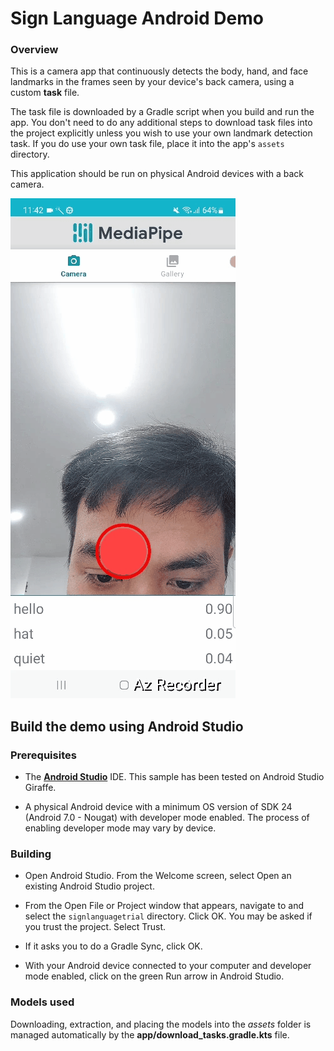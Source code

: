 # Sign Language Android Demo

### Overview

This is a camera app that continuously detects the body, hand, and face
landmarks in the frames seen by your device's back camera, using a
custom **task** file.

The task file is downloaded by a Gradle script when you build and run the app.
You don't need to do any additional steps to download task files into the
project explicitly unless you wish to use your own landmark detection task. If
you do use your own task file, place it into the app's `assets` directory.

This application should be run on physical Android devices with a back camera.

![SignLanguage Demo](sample.gif)

## Build the demo using Android Studio

### Prerequisites

* The **[Android Studio](https://developer.android.com/studio/index.html)** IDE.
  This sample has been tested on Android Studio Giraffe.

* A physical Android device with a minimum OS version of SDK 24 (Android 7.0 -
  Nougat) with developer mode enabled. The process of enabling developer mode
  may vary by device.

### Building

* Open Android Studio. From the Welcome screen, select Open an existing
  Android Studio project.

* From the Open File or Project window that appears, navigate to and select
  the `signlanguagetrial` directory. Click OK. You
  may
  be asked if you trust the project. Select Trust.

* If it asks you to do a Gradle Sync, click OK.

* With your Android device connected to your computer and developer mode
  enabled, click on the green Run arrow in Android Studio.

### Models used

Downloading, extraction, and placing the models into the *assets* folder
is
managed automatically by the **app/download_tasks.gradle.kts** file.